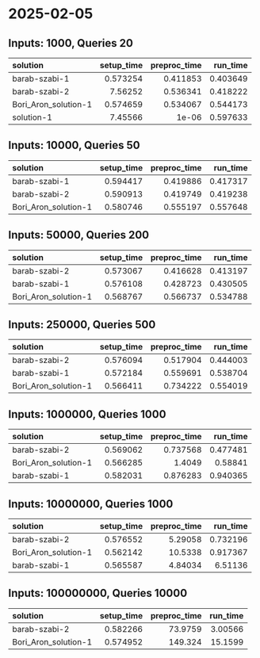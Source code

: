 # 2025-02-05

## Inputs: 1000, Queries 20

| solution             |   setup_time |   preproc_time |   run_time |
|:---------------------|-------------:|---------------:|-----------:|
| barab-szabi-1        |     0.573254 |       0.411853 |   0.403649 |
| barab-szabi-2        |     7.56252  |       0.536341 |   0.418222 |
| Bori_Aron_solution-1 |     0.574659 |       0.534067 |   0.544173 |
| solution-1           |     7.45566  |       1e-06    |   0.597633 |

## Inputs: 10000, Queries 50

| solution             |   setup_time |   preproc_time |   run_time |
|:---------------------|-------------:|---------------:|-----------:|
| barab-szabi-1        |     0.594417 |       0.419886 |   0.417317 |
| barab-szabi-2        |     0.590913 |       0.419749 |   0.419238 |
| Bori_Aron_solution-1 |     0.580746 |       0.555197 |   0.557648 |

## Inputs: 50000, Queries 200

| solution             |   setup_time |   preproc_time |   run_time |
|:---------------------|-------------:|---------------:|-----------:|
| barab-szabi-2        |     0.573067 |       0.416628 |   0.413197 |
| barab-szabi-1        |     0.576108 |       0.428723 |   0.430505 |
| Bori_Aron_solution-1 |     0.568767 |       0.566737 |   0.534788 |

## Inputs: 250000, Queries 500

| solution             |   setup_time |   preproc_time |   run_time |
|:---------------------|-------------:|---------------:|-----------:|
| barab-szabi-2        |     0.576094 |       0.517904 |   0.444003 |
| barab-szabi-1        |     0.572184 |       0.559691 |   0.538704 |
| Bori_Aron_solution-1 |     0.566411 |       0.734222 |   0.554019 |

## Inputs: 1000000, Queries 1000

| solution             |   setup_time |   preproc_time |   run_time |
|:---------------------|-------------:|---------------:|-----------:|
| barab-szabi-2        |     0.569062 |       0.737568 |   0.477481 |
| Bori_Aron_solution-1 |     0.566285 |       1.4049   |   0.58841  |
| barab-szabi-1        |     0.582031 |       0.876283 |   0.940365 |

## Inputs: 10000000, Queries 1000

| solution             |   setup_time |   preproc_time |   run_time |
|:---------------------|-------------:|---------------:|-----------:|
| barab-szabi-2        |     0.576552 |        5.29058 |   0.732196 |
| Bori_Aron_solution-1 |     0.562142 |       10.5338  |   0.917367 |
| barab-szabi-1        |     0.565587 |        4.84034 |   6.51136  |

## Inputs: 100000000, Queries 10000

| solution             |   setup_time |   preproc_time |   run_time |
|:---------------------|-------------:|---------------:|-----------:|
| barab-szabi-2        |     0.582266 |        73.9759 |    3.00566 |
| Bori_Aron_solution-1 |     0.574952 |       149.324  |   15.1599  |